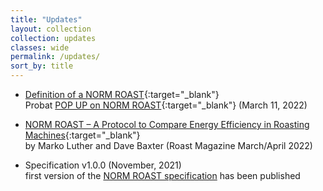 ```yaml
---
title: "Updates"
layout: collection
collection: updates
classes: wide
permalink: /updates/
sort_by: title
---
```


- [Definition of a NORM ROAST](https://www.probat.com/en/events/detail/show/definition-of-a-norm-roast_276/){:target="_blank"}  
Probat [POP UP on NORM ROAST](https://www.youtube.com/watch?v=MmVuMpGIv74){:target="_blank"} (March 11, 2022)

- [NORM ROAST – A Protocol to Compare Energy Efficiency in Roasting Machines](http://roastmagazine.com/currentissue/Roast_Feature_NORMROAST.html){:target="_blank"}  
by Marko Luther and Dave Baxter (Roast Magazine March/April 2022)  

<!---
link above might change to the stable one below on release of the next edition:
http://roastmagazine.com/shop/backissues/marapr22/Roast_Feature_NORMROAST.html
-->

- Specification v1.0.0 (November, 2021)  
 first version of the [NORM ROAST specification](/specification/) has been published